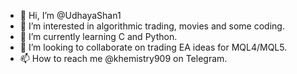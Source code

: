 - 👋 Hi, I’m @UdhayaShan1
- 👀 I’m interested in algorithmic trading, movies and some coding.
- 🌱 I’m currently learning C and Python.
- 💞️ I’m looking to collaborate on trading EA ideas for MQL4/MQL5.
- 📫 How to reach me @khemistry909 on Telegram.

<!---
UdhayaShan1/UdhayaShan1 is a ✨ special ✨ repository because its `README.md` (this file) appears on your GitHub profile.
You can click the Preview link to take a look at your changes.
--->
